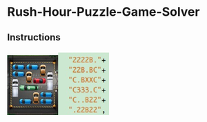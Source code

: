 # Rush-Hour-Puzzle-Game-Solver
##  Instructions
### ![](https://github.com/nickee1942/Rush-Hour-Puzzle-Game-Solver/blob/master/Image/map.png)![](https://github.com/nickee1942/Rush-Hour-Puzzle-Game-Solver/blob/master/Image/string.jpg)
